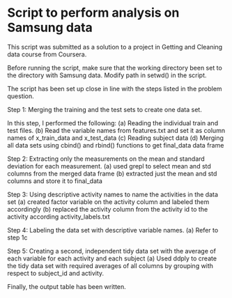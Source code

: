 # Script to perform analysis on Samsung data

This script was submitted as a solution to a project in Getting and Cleaning data course from Coursera.

Before running the script, make sure that the working directory been set to the directory with Samsung data. Modify path in setwd() in the script. 

The script has been set up close in line with the steps listed in the problem question.

Step 1:  Merging the training and the test sets to create one data set.

In this step, I performed the following:
	(a) Reading the individual train and test files.
	(b) Read the variable names from features.txt and set it as column names of x_train_data and x_test_data
	(c) Reading subject data 
	(d) Merging all data sets using cbind() and rbind() functions to get final_data data frame

Step 2: Extracting only the measurements on the mean and standard deviation for each measurement. 
	(a) used grepl to select mean and std columns from the merged data frame
	(b) extracted just the mean and std columns and store it to final_data

Step 3: Using descriptive activity names to name the activities in the data set
	(a) created factor variable on the activity column and labeled them accordingly
	(b) replaced the activity column from the activity id to the activity according activity_labels.txt

Step 4: Labeling the data set with descriptive variable names. 
	(a) Refer to step 1c 

Step 5: Creating a second, independent tidy data set with the average of each variable for each activity and each subject
	(a) Used ddply to create the tidy data set with required averages of all columns by grouping with respect to subject_id and activity.

Finally, the output table has been written.

